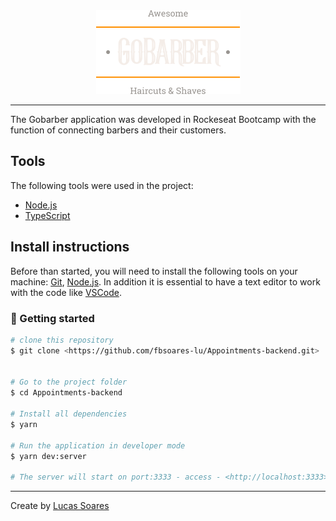 <div style="text-align:center"><img src="./logo.png" /></div>

---

The Gobarber application was developed in Rockeseat Bootcamp with the function of connecting barbers and their customers.

## <b>Tools</b>
The following tools were used in the project:

- [Node.js](https://nodejs.org/en/)
- [TypeScript](https://www.typescriptlang.org/)

## <b>Install instructions</b>

Before than started, you will need to install the following tools on your machine:
[Git](https://git-scm.com), [Node.js](https://nodejs.org/en/). 
In addition it is essential to have a text editor to work with the code like [VSCode](https://code.visualstudio.com/).

### 🎲 Getting started

```bash
# clone this repository
$ git clone <https://github.com/fbsoares-lu/Appointments-backend.git>


# Go to the project folder
$ cd Appointments-backend

# Install all dependencies
$ yarn

# Run the application in developer mode
$ yarn dev:server

# The server will start on port:3333 - access - <http://localhost:3333>
```

---

Create by [Lucas Soares](https://github.com/fbsoares-lu)
